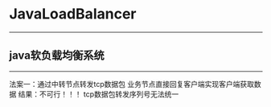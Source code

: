 # JavaLoadBalancer
--- 
java软负载均衡系统
--- 
--- 
法案一：通过中转节点转发tcp数据包 业务节点直接回复客户端实现客户端获取数据
结果：不可行！！！ tcp数据包转发序列号无法统一

